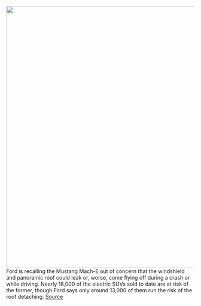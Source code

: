 <img src='https://cdn.vox-cdn.com/thumbor/GSEDJ79WWzqyizMIbJw_lZzgBjk=/0x0:2040x1360/1200x800/filters:focal(857x517:1183x843)/cdn.vox-cdn.com/uploads/chorus_image/image/69915484/sokane_210125_4386_0016.0.jpg' width='700px' /><br/>
Ford is recalling the Mustang Mach-E out of concern that the windshield and panoramic roof could leak or, worse, come flying off during a crash or while driving. Nearly 18,000 of the electric SUVs sold to date are at risk of the former, though Ford says only around 13,000 of them run the risk of the roof detaching.
<a href='https://www.theverge.com/2021/9/27/22696482/ford-mustang-mach-e-glass-windshield-recall-roof'> Source <a/>